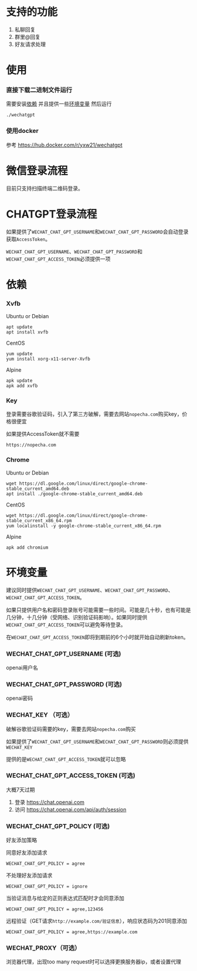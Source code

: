 # 支持的功能
1. 私聊回复
2. 群里@回复
3. 好友请求处理
# 使用
### 直接下载二进制文件运行
需要安装[依赖](https://github.com/yxw21/wechatgpt#%E4%BE%9D%E8%B5%96)
并且提供一些[环境变量](https://github.com/yxw21/wechatgpt#%E7%8E%AF%E5%A2%83%E5%8F%98%E9%87%8F)
然后运行
```
./wechatgpt
```

### 使用docker

参考 https://hub.docker.com/r/yxw21/wechatgpt

# 微信登录流程
目前只支持扫描终端二维码登录。

# CHATGPT登录流程
如果提供了`WECHAT_CHAT_GPT_USERNAME`和`WECHAT_CHAT_GPT_PASSWORD`会自动登录获取`AccessToken`。

`WECHAT_CHAT_GPT_USERNAME`、`WECHAT_CHAT_GPT_PASSWORD`和`WECHAT_CHAT_GPT_ACCESS_TOKEN`必须提供一项

# 依赖
### Xvfb

Ubuntu or Debian
```
apt update
apt install xvfb
```
CentOS
```
yum update
yum install xorg-x11-server-Xvfb
```
Alpine
```
apk update
apk add xvfb
```
### Key

登录需要谷歌验证码，引入了第三方破解，需要去网站`nopecha.com`购买key，价格很便宜

如果提供AccessToken就不需要

```
https://nopecha.com
```
### Chrome

Ubuntu or Debian
```
wget https://dl.google.com/linux/direct/google-chrome-stable_current_amd64.deb
apt install ./google-chrome-stable_current_amd64.deb
```
CentOS
```
wget https://dl.google.com/linux/direct/google-chrome-stable_current_x86_64.rpm
yum localinstall -y google-chrome-stable_current_x86_64.rpm
```
Alpine
```
apk add chromium
```


# 环境变量
建议同时提供`WECHAT_CHAT_GPT_USERNAME`、`WECHAT_CHAT_GPT_PASSWORD`、`WECHAT_CHAT_GPT_ACCESS_TOKEN`。

如果只提供用户名和密码登录账号可能需要一些时间。可能是几十秒，也有可能是几分钟，十几分钟（受网络、识别验证码影响）。如果同时提供`WECHAT_CHAT_GPT_ACCESS_TOKEN`可以避免等待登录。

在`WECHAT_CHAT_GPT_ACCESS_TOKEN`即将到期前的6个小时就开始自动刷新token。

### WECHAT_CHAT_GPT_USERNAME (可选)
openai用户名
### WECHAT_CHAT_GPT_PASSWORD (可选)
openai密码
### WECHAT_KEY （可选）
破解谷歌验证码需要的key，需要去网站`nopecha.com`购买

如果提供了`WECHAT_CHAT_GPT_USERNAME`和`WECHAT_CHAT_GPT_PASSWORD`则必须提供`WECHAT_KEY`

提供的是`WECHAT_CHAT_GPT_ACCESS_TOKEN`就可以忽略
### WECHAT_CHAT_GPT_ACCESS_TOKEN (可选)
大概7天过期
1. 登录 https://chat.openai.com
2. 访问 https://chat.openai.com/api/auth/session
### WECHAT_CHAT_GPT_POLICY (可选)
好友添加策略

同意好友添加请求
```
WECHAT_CHAT_GPT_POLICY = agree
```
不处理好友添加请求
```
WECHAT_CHAT_GPT_POLICY = ignore
```
当验证消息与给定的正则表达式匹配时才会同意添加
```
WECHAT_CHAT_GPT_POLICY = agree,123456
```
远程验证（GET请求`http://example.com/验证信息`），响应状态码为201同意添加
```
WECHAT_CHAT_GPT_POLICY = agree,https://example.com
```
### WECHAT_PROXY（可选）
浏览器代理，出现too many request时可以选择更换服务器ip，或者设置代理
